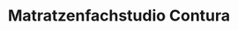 ---
title: "Matratzenfachstudio Contura"
url: /neumarkt-in-der-oberpfalz/matratzenfachstudio-contura/
shop: Betten
---